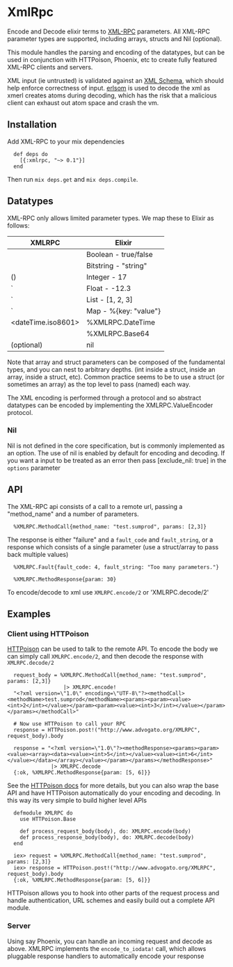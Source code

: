 XmlRpc
======

  Encode and Decode elixir terms to [XML-RPC](http://wikipedia.org/wiki/XML-RPC) parameters.
  All XML-RPC parameter types are supported, including arrays, structs and Nil (optional).

  This module handles the parsing and encoding of the datatypes, but can be used
  in conjunction with HTTPoison, Phoenix, etc to create fully featured XML-RPC
  clients and servers.

  XML input (ie untrusted) is validated against an [XML Schema](http://en.wikipedia.org/wiki/XML_schema),
  which should help enforce correctness of input.  [erlsom](https://github.com/willemdj/erlsom)
  is used to decode the xml as xmerl creates atoms during decoding, which has
  the risk that a malicious client can exhaust out atom space and crash the vm.


  ## Installation

  Add XML-RPC to your mix dependencies

      def deps do
        [{:xmlrpc, "~> 0.1"}]
      end

  Then run `mix deps.get` and `mix deps.compile`.


  ## Datatypes

  XML-RPC only allows limited parameter types. We map these to Elixir as follows:

  | XMLRPC             | Elixir                  |
  | -------------------|-------------------------|
  | <boolean>          | Boolean - true/false    |
  | <string>           | Bitstring - "string"    |
  | <int> (<i4>)       | Integer - 17            |
  | <double>`          | Float - -12.3           |
  | <array>`           | List - [1, 2, 3]        |
  | <struct>`          | Map - %{key: "value"}   |
  | <dateTime.iso8601> | %XMLRPC.DateTime        |
  | <base64>           | %XMLRPC.Base64          |
  | <nil/> (optional)  | nil                     |

  Note that array and struct parameters can be composed of the fundamental types,
  and you can nest to arbitrary depths. (int inside a struct, inside an array, inside a struct, etc).
  Common practice seems to be to use a struct (or sometimes an array) as the top
  level to pass (named) each way.

  The XML encoding is performed through a protocol and so abstract datatypes
  can be encoded by implementing the XMLRPC.ValueEncoder protocol.

  ### Nil
  Nil is not defined in the core specification, but is commonly implemented as
  an option.  The use of nil is enabled by default for encoding and decoding.
  If you want a <nil/> input to be treated as an error then pass
  [exclude_nil: true] in the `options` parameter

## API

  The XML-RPC api consists of a call to a remote url, passing a "method_name"
  and a number of parameters.

      %XMLRPC.MethodCall{method_name: "test.sumprod", params: [2,3]}

  The response is either "failure" and a `fault_code` and `fault_string`, or a
  response which consists of a single parameter (use a struct/array to pass back
  multiple values)

      %XMLRPC.Fault{fault_code: 4, fault_string: "Too many parameters."}

      %XMLRPC.MethodResponse{param: 30}

  To encode/decode to xml use `XMLRPC.encode/2` or 'XMLRPC.decode/2'

## Examples

### Client using HTTPoison

  [HTTPoison](https://github.com/edgurgel/httpoison) can be used to talk to the remote API.  To encode the body we can
  simply call `XMLRPC.encode/2`, and then decode the response with `XMLRPC.decode/2`

      request_body = %XMLRPC.MethodCall{method_name: "test.sumprod", params: [2,3]}
                      |> XMLRPC.encode!
      "<?xml version=\"1.0\" encoding=\"UTF-8\"?><methodCall><methodName>test.sumprod</methodName><params><param><value><int>2</int></value></param><param><value><int>3</int></value></param></params></methodCall>"

      # Now use HTTPoison to call your RPC
      response = HTTPoison.post!("http://www.advogato.org/XMLRPC", request_body).body

      response = "<?xml version=\"1.0\"?><methodResponse><params><param><value><array><data><value><int>5</int></value><value><int>6</int></value></data></array></value></param></params></methodResponse>"
                  |> XMLRPC.decode
      {:ok, %XMLRPC.MethodResponse{param: [5, 6]}}

  See the [HTTPoison docs](https://github.com/edgurgel/httpoison#wrapping-httpoisonbase)
  for more details, but you can also wrap the base API and have HTTPoison
  automatically do your encoding and decoding.  In this way its very simple to build
  higher level APIs

      defmodule XMLRPC do
        use HTTPoison.Base

        def process_request_body(body), do: XMLRPC.encode(body)
        def process_response_body(body), do: XMLRPC.decode(body)
      end

      iex> request = %XMLRPC.MethodCall{method_name: "test.sumprod", params: [2,3]}
      iex> response = HTTPoison.post!("http://www.advogato.org/XMLRPC", request_body).body
      {:ok, %XMLRPC.MethodResponse{param: [5, 6]}}

  HTTPoison allows you to hook into other parts of the request process and handle
  authentication, URL schemes and easily build out a complete API module.

### Server

  Using say Phoenix, you can handle an incoming request and decode as above.
  XMLRPC implements the `encode_to_iodata!` call, which allows pluggable response
  handlers to automatically encode your response


